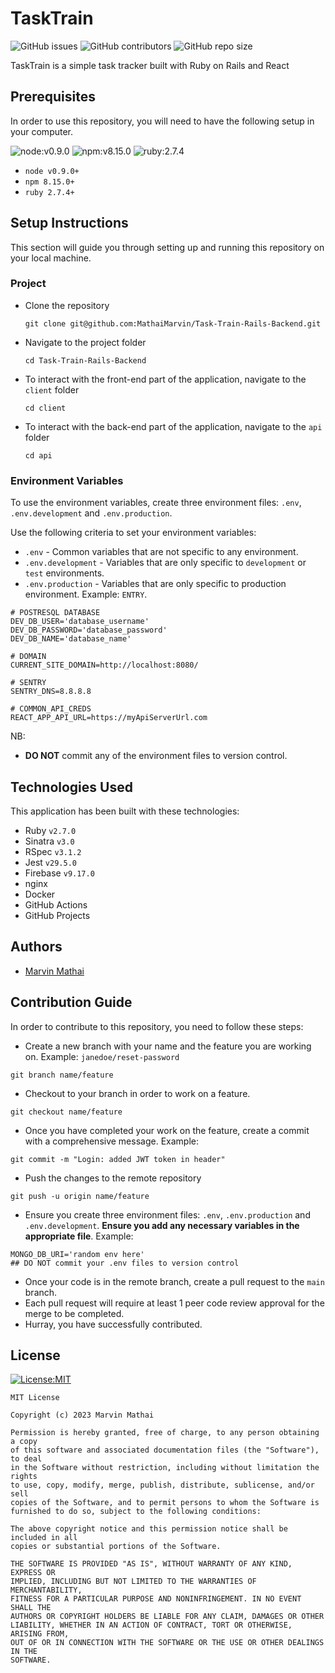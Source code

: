 # TaskTrain
![GitHub issues](https://img.shields.io/github/issues/MathaiMarvin/Task-Train-Rails-Backend)
![GitHub contributors](https://img.shields.io/github/contributors/MathaiMarvin/Task-Train-Rails-Backend?color=green)
![GitHub repo size](https://img.shields.io/github/repo-size/MathaiMarvin/Task-Train-Rails-Backend?color=violet)

TaskTrain is a simple task tracker built with Ruby on Rails and React

## Prerequisites
In order to use this repository, you will need to have the following setup in your computer.

![node:v0.9.0](https://img.shields.io/badge/node-v0.9.0-blue.svg)
![npm:v8.15.0](https://img.shields.io/badge/npm-v8.15.0-blueviolet.svg)
![ruby:2.7.4](https://img.shields.io/badge/ruby-2.7.4-yellow.svg)

*  `node v0.9.0+`
* `npm 8.15.0+`
* `ruby 2.7.4+`


## Setup Instructions

This section will guide you through setting up and running this repository on your local machine.

### Project

* Clone the repository
    ```
    git clone git@github.com:MathaiMarvin/Task-Train-Rails-Backend.git
    ```
* Navigate to the project folder
    ```
    cd Task-Train-Rails-Backend
    ```
* To interact with the front-end part of the application, navigate to the `client` folder
    ```
    cd client
    ```
* To interact with the back-end part of the application, navigate to the `api` folder
    ```
    cd api
    ```

### Environment Variables
To use the environment variables, create three environment files: `.env`, `.env.development` and `.env.production`.

Use the following criteria to set your environment variables:
* `.env` - Common variables that are not specific to any environment.
* `.env.development` - Variables that are only specific to `development` or `test` environments.
* `.env.production` - Variables that are only specific to production environment. Example: `ENTRY`.

```{shell}
# POSTRESQL DATABASE
DEV_DB_USER='database_username'
DEV_DB_PASSWORD='database_password'
DEV_DB_NAME='database_name'

# DOMAIN
CURRENT_SITE_DOMAIN=http://localhost:8080/

# SENTRY
SENTRY_DNS=8.8.8.8

# COMMON_API_CREDS
REACT_APP_API_URL=https://myApiServerUrl.com
```
NB:

* **DO NOT** commit any of the environment files to version control.

## Technologies Used
This application has been built with these technologies:
* Ruby `v2.7.0` 
* Sinatra `v3.0`
* RSpec `v3.1.2`
* Jest `v29.5.0`
* Firebase `v9.17.0`
* nginx
* Docker
* GitHub Actions
* GitHub Projects



## Authors
* [Marvin Mathai](https://github.com/MathaiMarvin)


## Contribution Guide

In order to contribute to this repository, you need to follow these steps:


* Create a new branch with your name and the feature you are working on. Example: `janedoe/reset-password`
```git
git branch name/feature
```

* Checkout to your branch in order to work on a feature.
```git
git checkout name/feature
```

* Once you have completed your work on the feature, create a commit with a comprehensive message. Example:
```git
git commit -m "Login: added JWT token in header"
```

* Push the changes to the remote repository
```git
git push -u origin name/feature
```

* Ensure you create three environment files: `.env`, `.env.production` and `.env.development`.
**Ensure you add any necessary variables in the appropriate file**. Example:
```
MONGO_DB_URI='random env here'
## DO NOT commit your .env files to version control
```

* Once your code is in the remote branch, create a pull request to the `main` branch.
* Each pull request will require at least 1 peer code review approval for the merge to be completed.
* Hurray, you have successfully contributed.



## License
[![License:MIT](https://img.shields.io/badge/License-MIT-yellow.svg)](https://opensource.org/licenses/MIT)

```
MIT License

Copyright (c) 2023 Marvin Mathai

Permission is hereby granted, free of charge, to any person obtaining a copy
of this software and associated documentation files (the "Software"), to deal
in the Software without restriction, including without limitation the rights
to use, copy, modify, merge, publish, distribute, sublicense, and/or sell
copies of the Software, and to permit persons to whom the Software is
furnished to do so, subject to the following conditions:

The above copyright notice and this permission notice shall be included in all
copies or substantial portions of the Software.

THE SOFTWARE IS PROVIDED "AS IS", WITHOUT WARRANTY OF ANY KIND, EXPRESS OR
IMPLIED, INCLUDING BUT NOT LIMITED TO THE WARRANTIES OF MERCHANTABILITY,
FITNESS FOR A PARTICULAR PURPOSE AND NONINFRINGEMENT. IN NO EVENT SHALL THE
AUTHORS OR COPYRIGHT HOLDERS BE LIABLE FOR ANY CLAIM, DAMAGES OR OTHER
LIABILITY, WHETHER IN AN ACTION OF CONTRACT, TORT OR OTHERWISE, ARISING FROM,
OUT OF OR IN CONNECTION WITH THE SOFTWARE OR THE USE OR OTHER DEALINGS IN THE
SOFTWARE.
```


